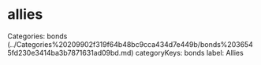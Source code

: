 # allies

Categories: bonds (../Categories%20209902f319f64b48bc9cca434d7e449b/bonds%2036545fd230e3414ba3b7871631ad09bd.md)
categoryKeys: bonds
label: Allies

[](allies%20a6dc0073680849fba872e02291b934b0/Untitled%20d545faa4d79c47ceb362fc64384ff9fe.md)
